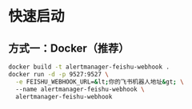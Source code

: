 # 快速启动

## 方式一：Docker（推荐）  
```bash
docker build -t alertmanager-feishu-webhook .
docker run -d -p 9527:9527 \
  -e FEISHU_WEBHOOK_URL=&lt;你的飞书机器人地址&gt; \
  --name alertmanager-feishu-webhook \
  alertmanager-feishu-webhook


